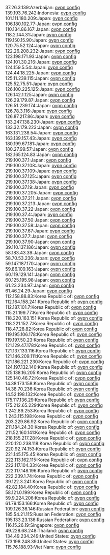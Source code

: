 37.26.3.139:Azerbaijan: [ovpn config](vpn/37_26_3_139.ovpn)  
139.193.76.242:Indonesia: [ovpn config](vpn/139_193_76_242.ovpn)  
101.111.180.209:Japan: [ovpn config](vpn/101_111_180_209.ovpn)  
106.180.102.77:Japan: [ovpn config](vpn/106_180_102_77.ovpn)  
110.134.86.167:Japan: [ovpn config](vpn/110_134_86_167.ovpn)  
118.2.144.31:Japan: [ovpn config](vpn/118_2_144_31.ovpn)  
119.150.15.90:Japan: [ovpn config](vpn/119_150_15_90.ovpn)  
120.75.52.124:Japan: [ovpn config](vpn/120_75_52_124.ovpn)  
122.26.208.232:Japan: [ovpn config](vpn/122_26_208_232.ovpn)  
123.198.171.93:Japan: [ovpn config](vpn/123_198_171_93.ovpn)  
124.101.30.216:Japan: [ovpn config](vpn/124_101_30_216.ovpn)  
124.159.5.54:Japan: [ovpn config](vpn/124_159_5_54.ovpn)  
124.44.18.225:Japan: [ovpn config](vpn/124_44_18_225.ovpn)  
125.11.239.115:Japan: [ovpn config](vpn/125_11_239_115.ovpn)  
125.52.75.51:Japan: [ovpn config](vpn/125_52_75_51.ovpn)  
126.100.225.125:Japan: [ovpn config](vpn/126_100_225_125.ovpn)  
126.142.1.125:Japan: [ovpn config](vpn/126_142_1_125.ovpn)  
126.29.179.87:Japan: [ovpn config](vpn/126_29_179_87.ovpn)  
126.51.239.174:Japan: [ovpn config](vpn/126_51_239_174.ovpn)  
126.78.3.116:Japan: [ovpn config](vpn/126_78_3_116.ovpn)  
126.87.217.86:Japan: [ovpn config](vpn/126_87_217_86.ovpn)  
133.247.138.230:Japan: [ovpn config](vpn/133_247_138_230.ovpn)  
133.32.179.223:Japan: [ovpn config](vpn/133_32_179_223.ovpn)  
163.131.238.54:Japan: [ovpn config](vpn/163_131_238_54.ovpn)  
163.139.157.43:Japan: [ovpn config](vpn/163_139_157_43.ovpn)  
180.199.67.181:Japan: [ovpn config](vpn/180_199_67_181.ovpn)  
180.27.99.57:Japan: [ovpn config](vpn/180_27_99_57.ovpn)  
182.165.124.83:Japan: [ovpn config](vpn/182_165_124_83.ovpn)  
219.100.37.1:Japan: [ovpn config](vpn/219_100_37_1.ovpn)  
219.100.37.108:Japan: [ovpn config](vpn/219_100_37_108.ovpn)  
219.100.37.109:Japan: [ovpn config](vpn/219_100_37_109.ovpn)  
219.100.37.125:Japan: [ovpn config](vpn/219_100_37_125.ovpn)  
219.100.37.138:Japan: [ovpn config](vpn/219_100_37_138.ovpn)  
219.100.37.19:Japan: [ovpn config](vpn/219_100_37_19.ovpn)  
219.100.37.205:Japan: [ovpn config](vpn/219_100_37_205.ovpn)  
219.100.37.211:Japan: [ovpn config](vpn/219_100_37_211.ovpn)  
219.100.37.213:Japan: [ovpn config](vpn/219_100_37_213.ovpn)  
219.100.37.22:Japan: [ovpn config](vpn/219_100_37_22.ovpn)  
219.100.37.4:Japan: [ovpn config](vpn/219_100_37_4.ovpn)  
219.100.37.50:Japan: [ovpn config](vpn/219_100_37_50.ovpn)  
219.100.37.58:Japan: [ovpn config](vpn/219_100_37_58.ovpn)  
219.100.37.67:Japan: [ovpn config](vpn/219_100_37_67.ovpn)  
219.100.37.7:Japan: [ovpn config](vpn/219_100_37_7.ovpn)  
219.100.37.90:Japan: [ovpn config](vpn/219_100_37_90.ovpn)  
39.110.137.186:Japan: [ovpn config](vpn/39_110_137_186.ovpn)  
58.183.43.39:Japan: [ovpn config](vpn/58_183_43_39.ovpn)  
58.70.53.236:Japan: [ovpn config](vpn/58_70_53_236.ovpn)  
59.147.187.170:Japan: [ovpn config](vpn/59_147_187_170.ovpn)  
59.86.109.163:Japan: [ovpn config](vpn/59_86_109_163.ovpn)  
60.119.129.141:Japan: [ovpn config](vpn/60_119_129_141.ovpn)  
60.125.195.98:Japan: [ovpn config](vpn/60_125_195_98.ovpn)  
61.23.234.97:Japan: [ovpn config](vpn/61_23_234_97.ovpn)  
61.46.24.29:Japan: [ovpn config](vpn/61_46_24_29.ovpn)  
112.158.88.83:Korea Republic of: [ovpn config](vpn/112_158_88_83.ovpn)  
112.164.158.241:Korea Republic of: [ovpn config](vpn/112_164_158_241.ovpn)  
112.187.101.7:Korea Republic of: [ovpn config](vpn/112_187_101_7.ovpn)  
115.21.199.77:Korea Republic of: [ovpn config](vpn/115_21_199_77.ovpn)  
118.220.163.151:Korea Republic of: [ovpn config](vpn/118_220_163_151.ovpn)  
118.221.152.7:Korea Republic of: [ovpn config](vpn/118_221_152_7.ovpn)  
118.47.28.82:Korea Republic of: [ovpn config](vpn/118_47_28_82.ovpn)  
119.195.106.178:Korea Republic of: [ovpn config](vpn/119_195_106_178.ovpn)  
119.197.50.23:Korea Republic of: [ovpn config](vpn/119_197_50_23.ovpn)  
121.129.47.178:Korea Republic of: [ovpn config](vpn/121_129_47_178.ovpn)  
121.137.133.116:Korea Republic of: [ovpn config](vpn/121_137_133_116.ovpn)  
121.146.209.111:Korea Republic of: [ovpn config](vpn/121_146_209_111.ovpn)  
121.186.221.230:Korea Republic of: [ovpn config](vpn/121_186_221_230.ovpn)  
124.197.132.140:Korea Republic of: [ovpn config](vpn/124_197_132_140.ovpn)  
125.138.16.205:Korea Republic of: [ovpn config](vpn/125_138_16_205.ovpn)  
125.140.46.72:Korea Republic of: [ovpn config](vpn/125_140_46_72.ovpn)  
14.38.173.158:Korea Republic of: [ovpn config](vpn/14_38_173_158.ovpn)  
14.38.70.236:Korea Republic of: [ovpn config](vpn/14_38_70_236.ovpn)  
14.52.198.132:Korea Republic of: [ovpn config](vpn/14_52_198_132.ovpn)  
175.117.136.29:Korea Republic of: [ovpn config](vpn/175_117_136_29.ovpn)  
175.212.65.229:Korea Republic of: [ovpn config](vpn/175_212_65_229.ovpn)  
1.242.89.253:Korea Republic of: [ovpn config](vpn/1_242_89_253.ovpn)  
1.243.115.198:Korea Republic of: [ovpn config](vpn/1_243_115_198.ovpn)  
203.229.86.92:Korea Republic of: [ovpn config](vpn/203_229_86_92.ovpn)  
211.184.24.30:Korea Republic of: [ovpn config](vpn/211_184_24_30.ovpn)  
211.52.160.141:Korea Republic of: [ovpn config](vpn/211_52_160_141.ovpn)  
218.155.217.28:Korea Republic of: [ovpn config](vpn/218_155_217_28.ovpn)  
220.120.238.118:Korea Republic of: [ovpn config](vpn/220_120_238_118.ovpn)  
220.92.74.153:Korea Republic of: [ovpn config](vpn/220_92_74_153.ovpn)  
221.145.175.45:Korea Republic of: [ovpn config](vpn/221_145_175_45.ovpn)  
222.113.162.115:Korea Republic of: [ovpn config](vpn/222_113_162_115.ovpn)  
222.117.104.33:Korea Republic of: [ovpn config](vpn/222_117_104_33.ovpn)  
222.117.148.196:Korea Republic of: [ovpn config](vpn/222_117_148_196.ovpn)  
222.239.1.74:Korea Republic of: [ovpn config](vpn/222_239_1_74.ovpn)  
39.122.3.241:Korea Republic of: [ovpn config](vpn/39_122_3_241.ovpn)  
42.82.184.40:Korea Republic of: [ovpn config](vpn/42_82_184_40.ovpn)  
58.121.0.199:Korea Republic of: [ovpn config](vpn/58_121_0_199.ovpn)  
59.9.224.206:Korea Republic of: [ovpn config](vpn/59_9_224_206.ovpn)  
61.79.153.166:Korea Republic of: [ovpn config](vpn/61_79_153_166.ovpn)  
109.126.36.146:Russian Federation: [ovpn config](vpn/109_126_36_146.ovpn)  
185.54.21.115:Russian Federation: [ovpn config](vpn/185_54_21_115.ovpn)  
195.133.23.136:Russian Federation: [ovpn config](vpn/195_133_23_136.ovpn)  
116.15.26.19:Singapore: [ovpn config](vpn/116_15_26_19.ovpn)  
49.228.68.248:Thailand: [ovpn config](vpn/49_228_68_248.ovpn)  
134.49.234.249:United States: [ovpn config](vpn/134_49_234_249.ovpn)  
173.198.248.39:United States: [ovpn config](vpn/173_198_248_39.ovpn)  
115.76.188.93:Viet Nam: [ovpn config](vpn/115_76_188_93.ovpn)  
